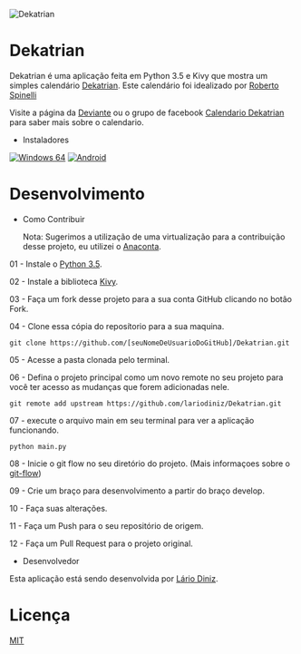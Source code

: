 ![Dekatrian](https://raw.githubusercontent.com/lariodiniz/Dekatrian/master/img/logo.png)

Dekatrian
==========

Dekatrian é uma aplicação feita em Python 3.5 e Kivy que mostra um simples calendário [Dekatrian](http://www.deviante.com.br/noticias/dekatrian-um-calendario-minimamente-decente/). 
Este calendário foi idealizado por [Roberto Spinelli](https://twitter.com/peninha_13)

Visite a página da [Deviante](http://www.deviante.com.br) ou o grupo de facebook [Calendario Dekatrian](https://pt-br.facebook.com/dekatrian/) para saber mais sobre o calendario.

- Instaladores

[![Windows 64](https://github.com/lariodiniz/Dekatrian/blob/develop/ImagensGit/Windows64.png)](https://www.dropbox.com/s/0z3c0th2fsorfvk/Dekatrian_Install.exe?dl=1)
[![Android](https://github.com/lariodiniz/Dekatrian/blob/develop/ImagensGit/Android.png)](https://www.dropbox.com/s/penzxzx11vz703c/dekatrian-0.0.1-debug.apk?dl=1)

Desenvolvimento
==========

- Como Contribuir

  Nota: Sugerimos a utilização de uma virtualização para a contribuição desse projeto, eu utilizei o [Anaconta](https://www.anaconda.com/download/).

 01 - Instale o [Python 3.5](https://www.python.org/downloads/).

 02 - Instale a biblioteca [Kivy](https://kivy.org/docs/gettingstarted/installation.html).

 03 - Faça um fork desse projeto para a sua conta GitHub clicando no botão Fork.

 04 - Clone essa cópia do reposítorio para a sua maquina.

 ```
 git clone https://github.com/[seuNomeDeUsuarioDoGitHub]/Dekatrian.git
 ```

 05 - Acesse a pasta clonada pelo terminal.

 06 - Defina o projeto principal como um novo remote no seu projeto para você ter acesso as mudanças que forem adicionadas nele.

 ```
 git remote add upstream https://github.com/lariodiniz/Dekatrian.git
 ```

 07 - execute o arquivo main em seu terminal para ver a aplicação funcionando.

 ```
 python main.py
 ```

 08 - Inicie o git flow no seu diretório do projeto. (Mais informaçoes sobre o [git-flow](https://medium.com/@lariodiniz/tutorial-git-com-git-flow-476ad906c8ae))

 09 - Crie um braço para desenvolvimento a partir do braço develop.

 10 - Faça suas alterações.

 11 - Faça um Push para o seu repositório de origem.

 12 - Faça um Pull Request para o projeto original.


- Desenvolvedor

 Esta aplicação está sendo desenvolvida por [Lário Diniz](https://twitter.com/lariodiniz).


Licença
==========
[MIT](https://github.com/lariodiniz/Dekatrian/blob/master/LICENSE.md)
